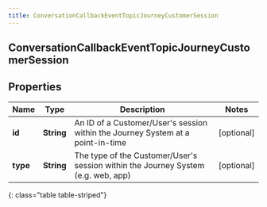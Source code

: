 ```yaml
---
title: ConversationCallbackEventTopicJourneyCustomerSession
---
```

## ConversationCallbackEventTopicJourneyCustomerSession


## Properties

| Name | Type | Description | Notes |
| ------------ | ------------- | ------------- | ------------- |
| **id** | <!----><!---->**String**<!----> | An ID of a Customer/User's session within the Journey System at a point-in-time |  [optional] |
| **type** | <!----><!---->**String**<!----> | The type of the Customer/User's session within the Journey System (e.g. web, app) |  [optional] |
{: class="table table-striped"}




